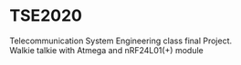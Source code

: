 # TSE2020
Telecommunication System Engineering class final Project. 
</br>
Walkie talkie with Atmega and nRF24L01(+) module
